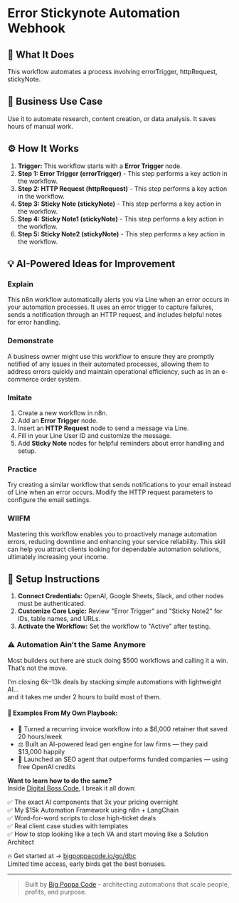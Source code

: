 # Error Stickynote Automation Webhook

## 🚀 What It Does
This workflow automates a process involving errorTrigger, httpRequest, stickyNote.

## 💼 Business Use Case
Use it to automate research, content creation, or data analysis. It saves hours of manual work.

## ⚙️ How It Works
1.  **Trigger:** This workflow starts with a **Error Trigger** node.
2. **Step 1: Error Trigger (errorTrigger)** - This step performs a key action in the workflow.
3. **Step 2: HTTP Request (httpRequest)** - This step performs a key action in the workflow.
4. **Step 3: Sticky Note (stickyNote)** - This step performs a key action in the workflow.
5. **Step 4: Sticky Note1 (stickyNote)** - This step performs a key action in the workflow.
6. **Step 5: Sticky Note2 (stickyNote)** - This step performs a key action in the workflow.

## 💡 AI-Powered Ideas for Improvement
### Explain
This n8n workflow automatically alerts you via Line when an error occurs in your automation processes. It uses an error trigger to capture failures, sends a notification through an HTTP request, and includes helpful notes for error handling.

### Demonstrate
A business owner might use this workflow to ensure they are promptly notified of any issues in their automated processes, allowing them to address errors quickly and maintain operational efficiency, such as in an e-commerce order system.

### Imitate
1. Create a new workflow in n8n.
2. Add an **Error Trigger** node.
3. Insert an **HTTP Request** node to send a message via Line.
4. Fill in your Line User ID and customize the message.
5. Add **Sticky Note** nodes for helpful reminders about error handling and setup.

### Practice
Try creating a similar workflow that sends notifications to your email instead of Line when an error occurs. Modify the HTTP request parameters to configure the email settings.

### WIIFM
Mastering this workflow enables you to proactively manage automation errors, reducing downtime and enhancing your service reliability. This skill can help you attract clients looking for dependable automation solutions, ultimately increasing your income.

## 🔧 Setup Instructions
1. **Connect Credentials:** OpenAI, Google Sheets, Slack, and other nodes must be authenticated.
2. **Customize Core Logic:** Review "Error Trigger" and "Sticky Note2" for IDs, table names, and URLs.
3. **Activate the Workflow:** Set the workflow to "Active" after testing.

### ⚠️ Automation Ain’t the Same Anymore

Most builders out here are stuck doing $500 workflows and calling it a win.  
That’s not the move.  

I'm closing $6k–$13k deals by stacking simple automations with lightweight AI...  
and it takes me under 2 hours to build most of them.

#### 🧠 Examples From My Own Playbook:
- 🔁 Turned a recurring invoice workflow into a $6,000 retainer that saved 20 hours/week  
- ⚖️ Built an AI-powered lead gen engine for law firms — they paid $13,000 happily  
- 🚀 Launched an SEO agent that outperforms funded companies — using free OpenAI credits  

**Want to learn how to do the same?**  
Inside [Digital Boss Code](https://bigpoppacode.io/go/dbc), I break it all down:

✅ The exact AI components that 3x your pricing overnight  
✅ My $15k Automation Framework using n8n + LangChain  
✅ Word-for-word scripts to close high-ticket deals  
✅ Real client case studies with templates  
✅ How to stop looking like a tech VA and start moving like a Solution Architect  

🔥 Get started at → [bigpoppacode.io/go/dbc](https://bigpoppacode.io/go/dbc)  
Limited time access, early birds get the best bonuses.

---
> Built by [Big Poppa Code](https://bigpoppacode.io) – architecting automations that scale people, profits, and purpose.
